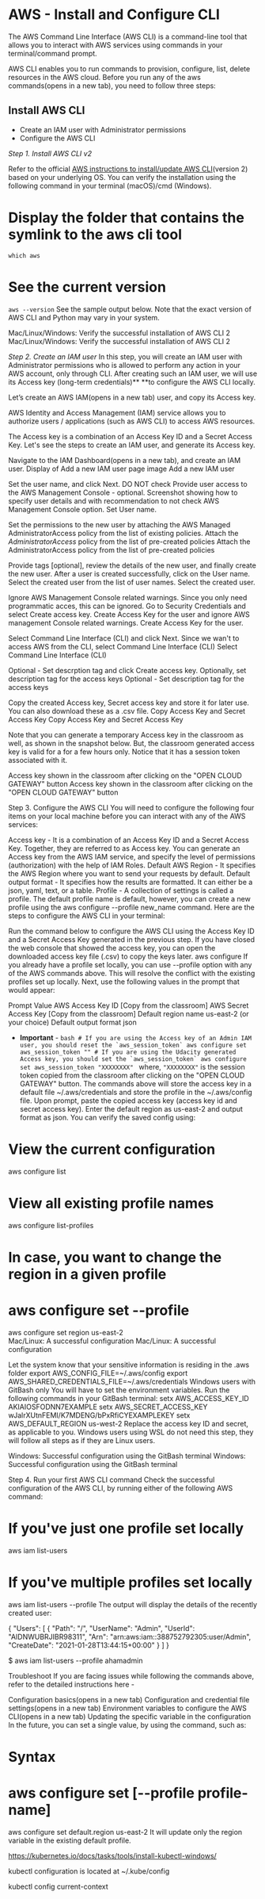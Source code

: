 # AWS - Install and Configure CLI


The AWS Command Line Interface (AWS CLI) is a command-line tool that allows you to interact with AWS services using commands in your terminal/command prompt.

AWS CLI enables you to run commands to provision, configure, list, delete resources in the AWS cloud. Before you run any of the aws commands(opens in a new tab), you need to follow three steps:

## Install AWS CLI

- Create an IAM user with Administrator permissions
- Configure the AWS CLI

*Step 1. Install AWS CLI v2*

Refer to the official [AWS instructions to install/update AWS CLI](https://docs.aws.amazon.com/cli/latest/userguide/install-cliv2.html)(version 2) based on your underlying OS. You can verify the installation using the following command in your terminal (macOS)/cmd (Windows).

# Display the folder that contains the symlink to the aws cli tool

`which aws`
# See the current version
`aws --version`
See the sample output below. Note that the exact version of AWS CLI and Python may vary in your system.

Mac/Linux/Windows: Verify the successful installation of AWS CLI 2
Mac/Linux/Windows: Verify the successful installation of AWS CLI 2


*Step 2. Create an IAM user*
In this step, you will create an IAM user with Administrator permissions who is allowed to perform any action in your AWS account, only through CLI. After creating such an IAM user, we will use its Access key (long-term credentials)** **to configure the AWS CLI locally.

Let’s create an AWS IAM(opens in a new tab) user, and copy its Access key.

AWS Identity and Access Management (IAM) service allows you to authorize users / applications (such as AWS CLI) to access AWS resources.

The Access key is a combination of an Access Key ID and a Secret Access Key. Let's see the steps to create an IAM user, and generate its Access key.

Navigate to the IAM Dashboard(opens in a new tab), and create an IAM user.
Display of Add a new IAM user page image
Add a new IAM user

Set the user name, and click Next. DO NOT check Provide user access to the AWS Management Console - optional.
Screenshot showing how to specify user details and with recommendation to not check AWS Management Console option.
Set User name.

Set the permissions to the new user by attaching the AWS Managed AdministratorAccess policy from the list of existing policies.
Attach the *AdministratorAccess* policy from the list of pre-created policies
Attach the AdministratorAccess policy from the list of pre-created policies

Provide tags [optional], review the details of the new user, and finally create the new user.
After a user is created successfully, click on the User name.
Select the created user from the list of user names.
Select the created user.

Ignore AWS Management Console related warnings. Since you only need programmatic acces, this can be ignored. Go to Security Credentials and select Create access key.
Create Access Key for the user and ignore AWS management Console related warnings.
Create Access Key for the user.

Select Command Line Interface (CLI) and click Next.
Since we wan't to access AWS from the CLI, select Command Line Interface (CLI)
Select Command Line Interface (CLI)

Optional - Set descrption tag and click Create access key.
Optionally, set description tag for the access keys
Optional - Set description tag for the access keys

Copy the created Access key, Secret access key and store it for later use. You can also download these as a .csv file.
Copy Access Key and Secret Access Key
Copy Access Key and Secret Access Key

Note that you can generate a temporary Access key in the classroom as well, as shown in the snapshot below. But, the classroom generated access key is valid for a for a few hours only. Notice that it has a session token associated with it.

Access key shown in the classroom after clicking on the "OPEN CLOUD GATEWAY" button
Access key shown in the classroom after clicking on the "OPEN CLOUD GATEWAY" button

Step 3. Configure the AWS CLI
You will need to configure the following four items on your local machine before you can interact with any of the AWS services:

Access key - It is a combination of an Access Key ID and a Secret Access Key. Together, they are referred to as Access key. You can generate an Access key from the AWS IAM service, and specify the level of permissions (authorization) with the help of IAM Roles.
Default AWS Region - It specifies the AWS Region where you want to send your requests by default.
Default output format - It specifies how the results are formatted. It can either be a json, yaml, text, or a table.
Profile - A collection of settings is called a profile. The default profile name is default, however, you can create a new profile using the aws configure --profile new_name command.
Here are the steps to configure the AWS CLI in your terminal:

Run the command below to configure the AWS CLI using the Access Key ID and a Secret Access Key generated in the previous step. If you have closed the web console that showed the access key, you can open the downloaded access key file (.csv) to copy the keys later.
aws configure 
If you already have a profile set locally, you can use --profile <profile-name> option with any of the AWS commands above. This will resolve the conflict with the existing profiles set up locally. Next, use the following values in the prompt that would appear:

Prompt	Value
AWS Access Key ID	[Copy from the classroom]
AWS Secret Access Key	[Copy from the classroom]
Default region name	us-east-2
(or your choice)
Default output format	json
* **Important** - ```bash # If you are using the Access key of an Admin IAM user, you should reset the `aws_session_token` aws configure set aws_session_token "" # If you are using the Udacity generated Access key, you should set the `aws_session_token` aws configure set aws_session_token "XXXXXXXX" ``` where, `"XXXXXXXX"` is the session token copied from the classroom after clicking on the "OPEN CLOUD GATEWAY" button.
The commands above will store the access key in a default file ~/.aws/credentials and store the profile in the ~/.aws/config file. Upon prompt, paste the copied access key (access key id and secret access key). Enter the default region as us-east-2 and output format as json. You can verify the saved config using:
# View the current configuration
aws configure list 
# View all existing profile names
aws configure list-profiles
# In case, you want to change the region in a given profile
# aws configure set <parameter> <value>  --profile <profile-name>
aws configure set region us-east-2  
Mac/Linux: A successful configuration
Mac/Linux: A successful configuration

Let the system know that your sensitive information is residing in the .aws folder
export AWS_CONFIG_FILE=~/.aws/config
export AWS_SHARED_CREDENTIALS_FILE=~/.aws/credentials
Windows users with GitBash only
You will have to set the environment variables. Run the following commands in your GitBash terminal:
setx AWS_ACCESS_KEY_ID AKIAIOSFODNN7EXAMPLE
setx AWS_SECRET_ACCESS_KEY wJalrXUtnFEMI/K7MDENG/bPxRfiCYEXAMPLEKEY
setx AWS_DEFAULT_REGION us-west-2
Replace the access key ID and secret, as applicable to you. Windows users using WSL do not need this step, they will follow all steps as if they are Linux users.

Windows: Successful configuration using the GitBash terminal
Windows: Successful configuration using the GitBash terminal

Step 4. Run your first AWS CLI command
Check the successful configuration of the AWS CLI, by running either of the following AWS command:
# If you've just one profile set locally
aws iam list-users
# If you've multiple profiles set locally
aws iam list-users --profile <profile-name>
The output will display the details of the recently created user:

{
"Users": [
    {
        "Path": "/",
        "UserName": "Admin",
        "UserId": "AIDNWUBRJIBR98311",
        "Arn": "arn:aws:iam::388752792305:user/Admin",
        "CreateDate": "2021-01-28T13:44:15+00:00"
    }
]
}

$ aws iam list-users --profile ahamadmin

Troubleshoot
If you are facing issues while following the commands above, refer to the detailed instructions here -

Configuration basics(opens in a new tab)
Configuration and credential file settings(opens in a new tab)
Environment variables to configure the AWS CLI(opens in a new tab)
Updating the specific variable in the configuration
In the future, you can set a single value, by using the command, such as:

# Syntax
# aws configure set <varname> <value> [--profile profile-name]
 aws configure set default.region us-east-2
It will update only the region variable in the existing default profile.

https://kubernetes.io/docs/tasks/tools/install-kubectl-windows/ 

kubectl configuration is located at ~/.kube/config

kubectl config current-context